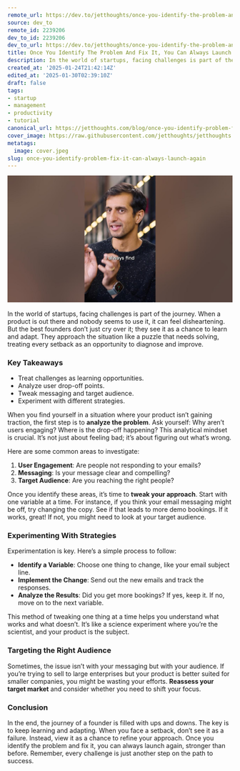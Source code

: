 ```yaml
---
remote_url: https://dev.to/jetthoughts/once-you-identify-the-problem-and-fix-it-you-can-always-launch-again-55cm
source: dev_to
remote_id: 2239206
dev_to_id: 2239206
dev_to_url: https://dev.to/jetthoughts/once-you-identify-the-problem-and-fix-it-you-can-always-launch-again-55cm
title: Once You Identify The Problem And Fix It, You Can Always Launch Again
description: In the world of startups, facing challenges is part of the journey. When a product is out there and...
created_at: '2025-01-24T21:42:14Z'
edited_at: '2025-01-30T02:39:10Z'
draft: false
tags:
- startup
- management
- productivity
- tutorial
canonical_url: https://jetthoughts.com/blog/once-you-identify-problem-fix-it-can-always-launch-again/
cover_image: https://raw.githubusercontent.com/jetthoughts/jetthoughts.github.io/master/content/blog/once-you-identify-problem-fix-it-can-always-launch-again/cover.jpeg
metatags:
  image: cover.jpeg
slug: once-you-identify-problem-fix-it-can-always-launch-again
---
```

[![Once You Identify The Problem And Fix It, You Can Always Launch Again](file_0.jpg)](https://www.youtube.com/watch?v=PHgqbdcWTuk)

In the world of startups, facing challenges is part of the journey. When a product is out there and nobody seems to use it, it can feel disheartening. But the best founders don’t just cry over it; they see it as a chance to learn and adapt. They approach the situation like a puzzle that needs solving, treating every setback as an opportunity to diagnose and improve.

### Key Takeaways

*   Treat challenges as learning opportunities.
*   Analyze user drop-off points.
*   Tweak messaging and target audience.
*   Experiment with different strategies.

When you find yourself in a situation where your product isn’t gaining traction, the first step is to **analyze the problem**. Ask yourself: Why aren’t users engaging? Where is the drop-off happening? This analytical mindset is crucial. It’s not just about feeling bad; it’s about figuring out what’s wrong.

Here are some common areas to investigate:

1.  **User Engagement**: Are people not responding to your emails?
2.  **Messaging**: Is your message clear and compelling?
3.  **Target Audience**: Are you reaching the right people?

Once you identify these areas, it’s time to **tweak your approach**. Start with one variable at a time. For instance, if you think your email messaging might be off, try changing the copy. See if that leads to more demo bookings. If it works, great! If not, you might need to look at your target audience.

### Experimenting With Strategies

Experimentation is key. Here’s a simple process to follow:

*   **Identify a Variable**: Choose one thing to change, like your email subject line.
*   **Implement the Change**: Send out the new emails and track the responses.
*   **Analyze the Results**: Did you get more bookings? If yes, keep it. If no, move on to the next variable.

This method of tweaking one thing at a time helps you understand what works and what doesn’t. It’s like a science experiment where you’re the scientist, and your product is the subject.

### Targeting the Right Audience

Sometimes, the issue isn’t with your messaging but with your audience. If you’re trying to sell to large enterprises but your product is better suited for smaller companies, you might be wasting your efforts. **Reassess your target market** and consider whether you need to shift your focus.

### Conclusion

In the end, the journey of a founder is filled with ups and downs. The key is to keep learning and adapting. When you face a setback, don’t see it as a failure. Instead, view it as a chance to refine your approach. Once you identify the problem and fix it, you can always launch again, stronger than before. Remember, every challenge is just another step on the path to success.